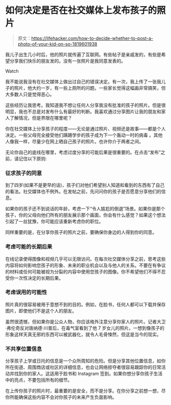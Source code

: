 # 如何决定是否在社交媒体上发布孩子的照片

> 原文：<https://lifehacker.com/how-to-decide-whether-to-post-a-photo-of-your-kid-on-so-1819601938>

我儿子出生几小时后，他的照片就传遍了互联网。有些帖子是亲戚发的，有些是希望分享我们快乐的朋友发的。没有一张照片是我同意发表的。

Watch

我不能说我没有在社交媒体上做出过自己的错误决定。有一次，我上传了一张我儿子的照片，他大约一岁，有一些上厕所的问题。一些家长觉得这幅画非常搞笑，但大多数人只是觉得恶心。

这些经历让我思考。我知道我不想让任何人分享我没有批准的孩子的照片。但是很明显，我也不总是对发布什么有最好的判断。我喜欢通过分享图片让我的朋友和家人了解情况，但是界限在哪里呢？

你在社交媒体上分享孩子的程度——无论是通过照片、视频还是故事——都是个人决定。一些父母完全接受他们蹒跚学步的孩子成为下一个轰动一时的病毒 。其他人像我一样，尽量少在网上晒自己孩子的照片。也许你介于两者之间。

无论你自己的底线在哪里，考虑过度分享的可能后果是很重要的。在点击“发布”之前，请记住以下原则:

### **征求孩子的同意**

到了四岁(如果不是更早的话)，孩子们对他们希望别人知道和看到的东西有了自己的看法。社交媒体也不例外。在发帖之前，先问问你的孩子是否愿意分享他们的信息。

如果你的孩子还不到说话的年龄，考虑一下“令人尴尬的倒退”场景。如果你是那个孩子，你的父母向他们所有的朋友展示那个画面，你会有什么感觉？如果这个想法引起了一丝犹豫，你可能应该重新考虑你的职位。

同样重要的是，在分享你孩子的照片之前，要确保你身边的人得到你的同意。

### **考虑可能的长期后果**

在线记录使得图像和视频几乎可以无限访问。在每次社交媒体分享之前，思考这些内容将如何影响您孩子的形象、未来的职业机会以及与他人的关系。不要在有争议的材料或任何可能被视为分裂的内容中使用您孩子的图像。你不希望他们不得不忍受你一次性决定的长期后果。

### **考虑误用的可能性**

照片真的很容易被用于意想不到的目的。例如，在脸书，任何人都可以下载并保存图片，即使他们不是这个人的朋友。

虽然很遗憾，但如果你是公众人物，你应该格外注意分享你家人的照片。记者大卫·弗伦奇反对唐纳德·川普后，在毒气室看到了他 7 岁女儿的照片。一想到像孩子的形象这样天真无邪的东西可以被武器化，就令人毛骨悚然，但这是当今的现实。

### **不共享位置信息**

分享孩子上学或日托的信息是一个众所周知的危险。但是分享其他位置信息，如你所在街道、周围商店或社区的详细信息，也会让网络掠夺者很容易跟踪你的日常活动并找到你的家人。这适用于脸书和 Instagram 签到。如果你想分享你孩子生活中的亮点，不要包括所有的细节。

在上传你孩子的照片时，最重要的是安全，而不是分享。在你分享之前想一想，尽你所能确保这些内容不会对你孩子的未来产生负面影响。